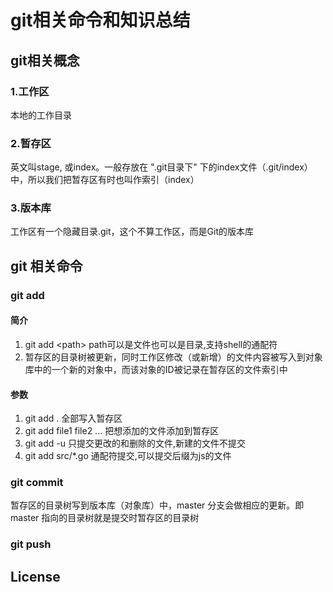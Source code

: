 # git相关命令和知识总结

## git相关概念

### 1.工作区

本地的工作目录

### 2.暂存区

英文叫stage, 或index。一般存放在 ".git目录下" 下的index文件（.git/index）中，所以我们把暂存区有时也叫作索引（index）

### 3.版本库

工作区有一个隐藏目录.git，这个不算工作区，而是Git的版本库

## git 相关命令

### git add

#### 简介

1. git add \<path> path可以是文件也可以是目录,支持shell的通配符
2. 暂存区的目录树被更新，同时工作区修改（或新增）的文件内容被写入到对象库中的一个新的对象中，而该对象的ID被记录在暂存区的文件索引中

#### 参数

1. git add . 全部写入暂存区
2. git add file1 file2 ... 把想添加的文件添加到暂存区
3. git add -u 只提交更改的和删除的文件,新建的文件不提交
4. git add src/*.go 通配符提交,可以提交后缀为js的文件

### git commit

暂存区的目录树写到版本库（对象库）中，master 分支会做相应的更新。即 master 指向的目录树就是提交时暂存区的目录树

### git push

## License